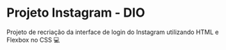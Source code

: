 # Projeto Instagram - DIO

Projeto de recriação da interface de login do Instagram utilizando HTML e Flexbox no CSS 💻
